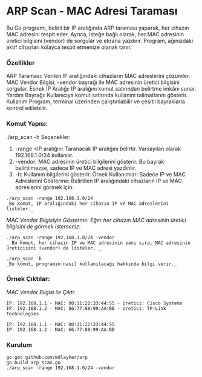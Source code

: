 # ARP Scan - MAC Adresi Taraması
Bu Go programı, belirli bir IP aralığında ARP taraması yaparak, her cihazın MAC adresini tespit eder. Ayrıca, isteğe bağlı olarak, her MAC adresinin üretici bilgisini (vendor) de sorgular ve ekrana yazdırır. Program, ağınızdaki aktif cihazları kolayca tespit etmenize olanak tanır.

### Özellikler
ARP Taraması: Verilen IP aralığındaki cihazların MAC adreslerini çözümler.
MAC Vendor Bilgisi: -vendor bayrağı ile MAC adresinin üretici bilgisini sorgular.
Esnek IP Aralığı: IP aralığını komut satırından belirtme imkânı sunar.
Yardım Bayrağı: Kullanıcıya komut satırında kullanım talimatlarını gösterir.
Kullanım
Program, terminal üzerinden çalıştırılabilir ve çeşitli bayraklarla kontrol edilebilir.

### Komut Yapısı:

./arp_scan -h 
Seçenekler:
1. -range <IP aralığı>: Taranacak IP aralığını belirtir. Varsayılan olarak 192.168.1.0/24 kullanılır.
2. -vendor: MAC adresinin üretici bilgilerini gösterir. Bu bayrak belirtilmezse, sadece IP ve MAC adresi yazdırılır.
3. -h: Kullanım bilgilerini gösterir.
Örnek Kullanımlar:
Sadece IP ve MAC Adreslerini Gösterme: Belirtilen IP aralığındaki cihazların IP ve MAC adreslerini görmek için:


```
./arp_scan -range 192.168.1.0/24
_Bu komut, IP aralığındaki her cihazın IP ve MAC adreslerini listeler._
```
_MAC Vendor Bilgisiyle Gösterme: Eğer her cihazın MAC adresinin üretici bilgisini de görmek isterseniz:_

```
./arp_scan -range 192.168.1.0/24 -vendor
_ Bu komut, her cihazın IP ve MAC adresinin yanı sıra, MAC adresinin üreticisini (vendor) de listeler. _
```
```
./arp_scan -h
_Bu komut, programın nasıl kullanılacağı hakkında bilgi verir._
```
### Örnek Çıktılar:
_MAC Vendor Bilgisi ile Çıktı:_

```
IP: 192.168.1.1 - MAC: 00:11:22:33:44:55 - Üretici: Cisco Systems
IP: 192.168.1.2 - MAC: 66:77:88:99:AA:BB - Üretici: TP-Link Technologies

IP: 192.168.1.1 - MAC: 00:11:22:33:44:55
IP: 192.168.1.2 - MAC: 66:77:88:99:AA:BB
```
### Kurulum
```
go get github.com/mdlayher/arp
go build arp_scan.go
./arp_scan -range 192.168.1.0/24 -vendor
```
